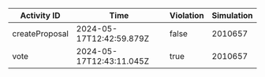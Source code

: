 | Activity ID | Time | Violation | Simulation |
| --- | --- | --- | --- |
| createProposal | 2024-05-17T12:42:59.879Z | false | 2010657 |
| vote | 2024-05-17T12:43:11.045Z | true | 2010657 |